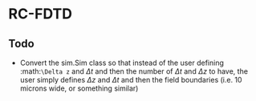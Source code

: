 RC-FDTD
=======

Todo
----
* Convert the sim.Sim class so that instead of the user defining :math:`\Delta z` and $\Delta t$ and then the number of $\Delta t$ and $\Delta z$ to have, the user simply defines $\Delta z$ and $\Delta t$ and then the field boundaries (i.e. 10 microns wide, or something similar)